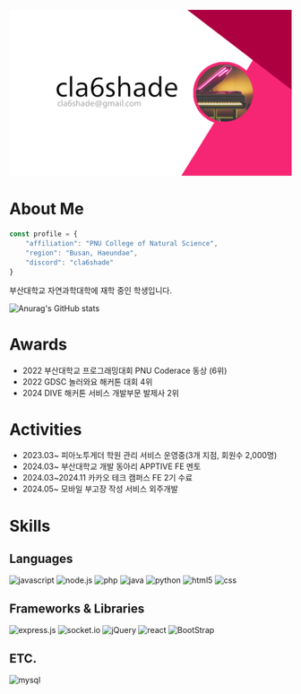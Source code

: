 ![banner](banner.png)
# About Me


```javascript
const profile = {
    "affiliation": "PNU College of Natural Science",
    "region": "Busan, Haeundae",
    "discord": "cla6shade"
}
```
부산대학교 자연과학대학에 재학 중인 학생입니다. 

![Anurag's GitHub stats](https://github-readme-stats.vercel.app/api?username=cla6shade&count_private=true&theme=monokai)

# Awards
- 2022 부산대학교 프로그래밍대회 PNU Coderace 동상 (6위)
- 2022 GDSC 놀러와요 해커톤 대회 4위
- 2024 DIVE 해커톤 서비스 개발부문 발제사 2위

# Activities
- 2023.03~ 피아노투게더 학원 관리 서비스 운영중(3개 지점, 회원수 2,000명)
- 2024.03~ 부산대학교 개발 동아리 APPTIVE FE 멘토
- 2024.03~2024.11 카카오 테크 캠퍼스 FE 2기 수료
- 2024.05~ 모바일 부고장 작성 서비스 외주개발


# Skills
## Languages
![javascript](https://img.shields.io/badge/JavaScript-F7DF1E?style=for-the-badge&logo=javascript&logoColor=black)
![node.js](https://img.shields.io/badge/Node.js-43853D?style=for-the-badge&logo=node.js&logoColor=white)
![php](https://img.shields.io/badge/PHP-777BB4?style=for-the-badge&logo=php&logoColor=white)
![java](https://img.shields.io/badge/Java-ED8B00?style=for-the-badge&logo=java&logoColor=white)
![python](https://img.shields.io/badge/Python-FFD43B?style=for-the-badge&logo=python&logoColor=blue)
![html5](https://img.shields.io/badge/HTML5-E34F26?style=for-the-badge&logo=html5&logoColor=white)
![css](https://img.shields.io/badge/CSS3-1572B6?style=for-the-badge&logo=css3&logoColor=white)

## Frameworks & Libraries
![express.js](https://img.shields.io/badge/Express.js-404D59?style=for-the-badge)
![socket.io](https://img.shields.io/badge/Socket.io-010101?&style=for-the-badge&logo=Socket.io&logoColor=white)
![jQuery](https://img.shields.io/badge/jQuery-0769AD?style=for-the-badge&logo=jquery&logoColor=white)
![react](https://img.shields.io/badge/React-20232A?style=for-the-badge&logo=react&logoColor=61DAFB)
![BootStrap](https://img.shields.io/badge/Bootstrap-563D7C?style=for-the-badge&logo=bootstrap&logoColor=white)


## ETC.
![mysql](https://img.shields.io/badge/MySQL-005C84?style=for-the-badge&logo=mysql&logoColor=white)

